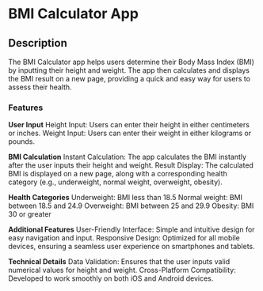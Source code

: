 # BMI Calculator App

## Description
The BMI Calculator app helps users determine their Body Mass Index (BMI) by inputting their height and weight. The app then calculates and displays the BMI result on a new page, providing a quick and easy way for users to assess their health.

### Features
**User Input**
Height Input: Users can enter their height in either centimeters or inches.
Weight Input: Users can enter their weight in either kilograms or pounds.

**BMI Calculation**
Instant Calculation: The app calculates the BMI instantly after the user inputs their height and weight.
Result Display: The calculated BMI is displayed on a new page, along with a corresponding health category (e.g., underweight, normal weight, overweight, obesity).

**Health Categories**
Underweight: BMI less than 18.5
Normal weight: BMI between 18.5 and 24.9
Overweight: BMI between 25 and 29.9
Obesity: BMI 30 or greater

**Additional Features**
User-Friendly Interface: Simple and intuitive design for easy navigation and input.
Responsive Design: Optimized for all mobile devices, ensuring a seamless user experience on smartphones and tablets.

**Technical Details**
Data Validation: Ensures that the user inputs valid numerical values for height and weight.
Cross-Platform Compatibility: Developed to work smoothly on both iOS and Android devices.
